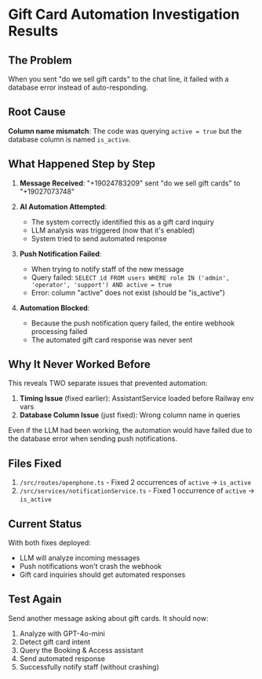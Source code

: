 # Gift Card Automation Investigation Results

## The Problem
When you sent "do we sell gift cards" to the chat line, it failed with a database error instead of auto-responding.

## Root Cause
**Column name mismatch**: The code was querying `active = true` but the database column is named `is_active`.

## What Happened Step by Step

1. **Message Received**: "+19024783209" sent "do we sell gift cards" to "+19027073748"

2. **AI Automation Attempted**: 
   - The system correctly identified this as a gift card inquiry
   - LLM analysis was triggered (now that it's enabled)
   - System tried to send automated response

3. **Push Notification Failed**:
   - When trying to notify staff of the new message
   - Query failed: `SELECT id FROM users WHERE role IN ('admin', 'operator', 'support') AND active = true`
   - Error: column "active" does not exist (should be "is_active")

4. **Automation Blocked**:
   - Because the push notification query failed, the entire webhook processing failed
   - The automated gift card response was never sent

## Why It Never Worked Before

This reveals TWO separate issues that prevented automation:

1. **Timing Issue** (fixed earlier): AssistantService loaded before Railway env vars
2. **Database Column Issue** (just fixed): Wrong column name in queries

Even if the LLM had been working, the automation would have failed due to the database error when sending push notifications.

## Files Fixed

1. `/src/routes/openphone.ts` - Fixed 2 occurrences of `active` → `is_active`
2. `/src/services/notificationService.ts` - Fixed 1 occurrence of `active` → `is_active`

## Current Status

With both fixes deployed:
- LLM will analyze incoming messages
- Push notifications won't crash the webhook
- Gift card inquiries should get automated responses

## Test Again
Send another message asking about gift cards. It should now:
1. Analyze with GPT-4o-mini
2. Detect gift card intent
3. Query the Booking & Access assistant
4. Send automated response
5. Successfully notify staff (without crashing)